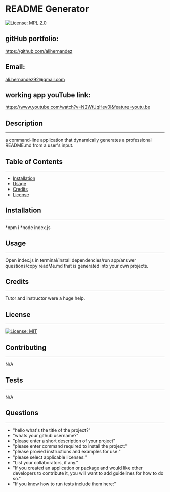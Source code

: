 
# **README Generator**
[![License: MPL 2.0](https://img.shields.io/badge/License-MPL%202.0-brightgreen.svg)](https://opensource.org/licenses/MPL-2.0)

## gitHub portfolio:
https://github.com/alihernandez

## Email: 
ali.hernandez92@gmail.com

## working app youTube link:
https://www.youtube.com/watch?v=N2WtUqHev0I&feature=youtu.be

## Description 
------------
a command-line application that dynamically generates a professional README.md from a user's input.

## Table of Contents 
------------
* [Installation](#installation)
* [Usage](#usage)
* [Credits](#credits)
* [License](#license)

## Installation
------------
*npm i *node index.js 

## Usage 
------------
Open index.js in terminal/install dependencies/run app/answer questions/copy readMe.md that is generated into your own projects.

## Credits
------------
Tutor and instructor were a huge help.

## License
------------

   [![License: MIT](https://img.shields.io/badge/License-MIT-yellow.svg)](https://opensource.org/licenses/MIT) 
  

## Contributing
------------
N/A

## Tests
------------
N/A

## Questions
------------
* "hello what's the title of the project?"
* "whats your github username?"
* "please enter a short description of your project"
* "please enter command required to install the project:"
* "please provied instructions and examples for use:"
* "please select applicable licenses:"
* "List your collaborators, if any."
* "If you created an application or package and would like other developers to contribute it, you will want to add guidelines for how to do so."
* "If you know how to run tests include them here:"


